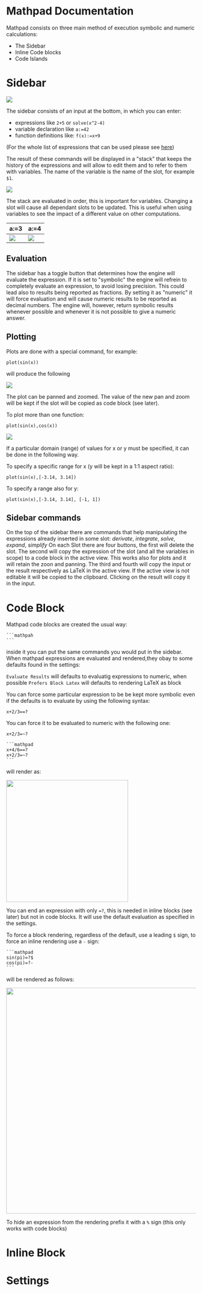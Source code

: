 # Mathpad Documentation
Mathpad consists on three main method of execution symbolic and numeric calculations:

- The Sidebar
- Inline Code blocks
- Code Islands


# Sidebar

![](sidebar.png)

The sidebar consists of an input at the bottom, in which you can enter:
- expressions like 
    `2+5`
    or
    `solve(x^2-4)`
- variable declaration like 
    `a:=42`
- function definitions like:
    `f(x):=x+9`

(For the whole list of expressions that can be used please see [here](functions.md))

The result of these commands will be displayed in a "stack" that keeps the history of the expressions and will allow to edit them and to refer to them with variables. The name of the variable is the name of the slot, for example `$1`.

![](using_slot_variables.png)

The stack are evaluated in order, this is important for variables. Changing a slot will cause all dependant slots to be updated. This is useful when using variables to see the impact of a different value on other computations.

| a:=3                 | a:=4                 |
|----------------------|----------------------|
| ![](variables_1.png) | ![](variables_2.png) |


## Evaluation

The sidebar has a toggle button that determines how the engine will evaluate the expression. If it is set to "symbolic" the engine will refrein to completely evaluate an expression, to avoid losing precision. This could lead also to results being reported as fractions.
By setting it as "numeric" it will force evaluation and will cause numeric results to be reported as decimal numbers.
The engine will, however, return symbolic results whenever possible and whenever it is not possible to give a numeric answer.


## Plotting

Plots are done with a special command, for example:

`plot(sin(x))`

will produce the following

![](plot_sin_x.png)

The plot can be panned and zoomed. The value of the new pan and zoom will be kept if the slot will be copied as code block (see later).

To plot more than one function:

`plot(sin(x),cos(x))`

![](plot_sin_x_cos_x.png)

If a particular domain (range) of values for x or y must be specified, it can be done in the following way.

To specify a specific range for x (y will be kept in a 1:1 aspect ratio):

`plot(sin(x),[-3.14, 3.14])`

To specify a range also for y:

`plot(sin(x),[-3.14, 3.14], [-1, 1])`

## Sidebar commands

On the top of the sidebar there are commands that help manipulating the expressions already inserted in some slot: *derivate*, *integrate*, *solve*, *expand*, *simplify*
On each Slot there are four buttons, the first will delete the slot.
The second will copy the expression of the slot (and all the variables in scope) to a code block in the active view. This works also for plots and it will retain the zoon and panning.
The third and fourth will copy the input or the result respectively as LaTeX in the active view. If the active view is not editable it will be copied to the clipboard.
Clicking on the result will copy it in the input.

# Code Block

Mathpad code blocks are created the usual way:

    ```mathpah
    ```

inside it you can put the same commands you would put in the sidebar.
When mathpad expressions are evaluated and rendered,they obay to some defaults found in the settings:

`Evaluate Results` will defaults to evaluatig expressions to numeric, when possible
`Prefers Block Latex` will defaults to rendering LaTeX as block

You can force some particular expression to be be kept more symbolic even if the defaults is to evaluate by using the following syntax:

`x+2/3==?`

You can force it to be evaluated to numeric with the following one:

`x+2/3=~?`

    ```mathpad
    x+4/6==?
    x+2/3=~?
    ```
will render as:

<img src="code_block_1.png" width="324" >

You can end an expression with only `=?`, this is needed in inline blocks (see later) but not in code blocks. It will use the default evaluation as specified in the settings.

To force a block rendering, regardless of the default, use a leading `$` sign, to force an inline rendering use a `-` sign:

    ```mathpad
    sin(pi)=?$
    cos(pi)=?-
    ```

will be rendered as follows:

<img src="code_block_2.png" width="600" >

To hide an expression from the rendering prefix it with a `%` sign (this only works with code blocks)


# Inline Block

# Settings
